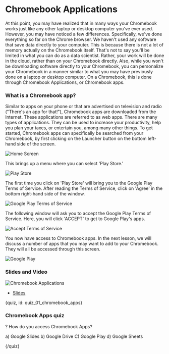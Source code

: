 # Chromebook Applications

At this point, you may have realized that in many ways your Chromebook works just like any other laptop or desktop computer you've ever used. However, you may have noticed a few differences. Specifically, we've done everything so far on the Chrome browser. We haven't used any software that save data directly to your computer. This is because there is not a lot of memory actually on the Chromebook itself. That's not to say you'll be limited in what you can do as a data scientist. Rather, your work will be done in the cloud, rather than on your Chromebook directly. Also, while you won't be downloading software directly to your Chromebook, you can personalize your Chromebook in a manner similar to what you may have previously done on a laptop or desktop computer. On a Chromebook, this is done through Chromebook Applications, or Chromebook apps.  

### What is a Chromebook app?

Similar to apps on your phone or that are advertised on television and radio ("There's an app for that!"), Chromebook apps are downloaded from the Internet. These applications are referred to as web apps. There are many types of applications. They can be used to increase your productivity, help you plan your taxes, or entertain you, among many other things. To get started, Chromebook apps can specifically be searched from your Chromebook, by first clicking on the Launcher button on the bottom left-hand side of the screen.

![Home Screen](images/01_chromebookapps/01_gettingstarted_chromebookapps-3.png)

This brings up a menu where you can select 'Play Store.' 

![Play Store](images/01_chromebookapps/01_gettingstarted_chromebookapps-4.png)

The first time you click on 'Play Store' will bring you to the Google Play Terms of Service. After reading the Terms of Service, click on 'Agree' in the bottom right-hand side of the window.  

![Google Play Terms of Service](images/01_chromebookapps/01_gettingstarted_chromebookapps-5.png)

The following window will ask you to accept the Google Play Terms of Service. Here, you will click 'ACCEPT' to get to Google Play's apps.

![Accept Terms of Service](images/01_chromebookapps/01_gettingstarted_chromebookapps-6.png)

You now have access to Chromebook apps. In the next lesson, we will discuss a number of apps that you may want to add to your Chromebook. They will all be accessed through this screen.

![Google Play](images/01_chromebookapps/01_gettingstarted_chromebookapps-7.png)



### Slides and Video

![Chromebook Applications](https://youtu.be/dQrnIRz9r2U)

* [Slides](https://docs.google.com/presentation/d/1_qk0_j1BDjJXLKW-G436BlxmUw3Wt9sxtlYBwA1eKLg/edit?usp=sharing)


{quiz, id: quiz_01_chromebook_apps}

### Chromebook Apps quiz

? How do you access Chromebook Apps?

a) Google Slides
b) Google Drive
C) Google Play
d) Google Sheets


{/quiz}

